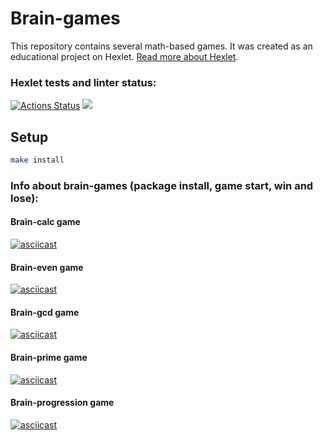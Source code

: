 # Brain-games
This repository contains several math-based games. It was created as an educational project on Hexlet. [Read more about Hexlet](https://hexlet.io/?utm_source=github&utm_medium=link&utm_campaign=nodejs-package).
### Hexlet tests and linter status:
[![Actions Status](https://github.com/Stas2304/frontend-project-lvl1/workflows/hexlet-check/badge.svg)](https://github.com/Stas2304/frontend-project-lvl1/actions)
<a href="https://codeclimate.com/github/Stas2304/frontend-project-lvl1/maintainability"><img src="https://api.codeclimate.com/v1/badges/882cc1675f70789599c3/maintainability" /></a>

## Setup

```bash
make install
```

### Info about brain-games (package install, game start, win and lose):
#### Brain-calc game
[![asciicast](https://asciinema.org/a/d1oHtv1CHSonFReBinkck7bTl.png)](https://asciinema.org/a/d1oHtv1CHSonFReBinkck7bTl?speed=2)
#### Brain-even game
[![asciicast](https://asciinema.org/a/rXdfr3zquTuiC5WcbCTz4Iysp.png)](https://asciinema.org/a/rXdfr3zquTuiC5WcbCTz4Iysp?speed=3)
#### Brain-gcd game 
[![asciicast](https://asciinema.org/a/0go0pc8zK4CMW2qloiRf45sf5.png)](https://asciinema.org/a/0go0pc8zK4CMW2qloiRf45sf5?speed=2)
#### Brain-prime game
[![asciicast](https://asciinema.org/a/doRZOKoULXiGR5tIIDRHw55M7.png)](https://asciinema.org/a/doRZOKoULXiGR5tIIDRHw55M7?speed=2)

#### Brain-progression game
[![asciicast](https://asciinema.org/a/JkoputbEIRVTkmKaO6frofhsR.png)](https://asciinema.org/a/JkoputbEIRVTkmKaO6frofhsR?speed=2)